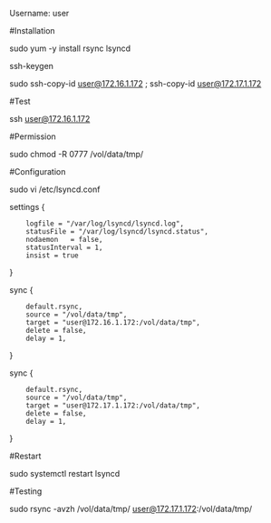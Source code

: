 
Username:         user

#Installation

sudo yum -y install rsync lsyncd

ssh-keygen

sudo ssh-copy-id user@172.16.1.172 ; ssh-copy-id user@172.17.1.172

#Test

ssh user@172.16.1.172

#Permission 

sudo chmod -R 0777 /vol/data/tmp/


#Configuration

sudo vi /etc/lsyncd.conf


settings  {

        logfile = "/var/log/lsyncd/lsyncd.log",
        statusFile = "/var/log/lsyncd/lsyncd.status",
        nodaemon   = false,
        statusInterval = 1,
        insist = true
}

sync {

        default.rsync,
        source = "/vol/data/tmp",
        target = "user@172.16.1.172:/vol/data/tmp",
        delete = false,
        delay = 1,

}

sync {

        default.rsync,
        source = "/vol/data/tmp",
        target = "user@172.17.1.172:/vol/data/tmp",
        delete = false,
        delay = 1,

}




#Restart

sudo systemctl restart lsyncd




#Testing 

sudo rsync -avzh /vol/data/tmp/ user@172.17.1.172:/vol/data/tmp/
